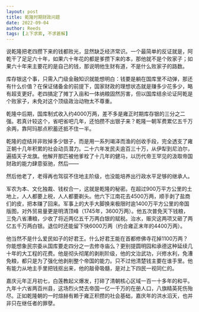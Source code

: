 ```yaml
---
layout: post
title: 乾隆时期财政问题
date: 2022-09-04
author: Reeds
tags: [上下求索, 不求甚解]
---
```


说乾隆把老四攒下来的钱都败光，显然缺乏经济常识。一个最简单的反证就是，阿乾干了足足六十年，如果六十年花的都是爹攒下来的本，那他就不是个败家子；如果六十年来主要花的是自己的钱，那说明他生财有道，不是什么败家子的路数。

库存银这个事，只需入门级金融知识就能想明白：钱要是躺在国库里不动弹，那还有什么价值？在保证储备金的前提下，国家财政的理想状态就是赚多少花多少，略有超支更好。老四搞定了摊丁入亩和一体纳粮固然厉害，但以国库结余论证阿乾是个败家子，未免对这个顶级政治动物太不尊重。

乾隆中后期，国库制式收入约4000万两，差不多是雍正时期库存银的三分之二强。若真计较这个，省吧省吧几年，还怕攒不出银子来？乾隆一朝军费累亿五千万余两，靠阿玛那点积蓄还抵不住一半。

乾隆的症结并非败掉多少银子，而是用一系列竭泽而渔的创收手段，完全透支了雍正朝十几年积累的社会动员潜力。二十六年发民夫逾百三十万，从伊犁到尼泊尔，遍插天子龙旗。他解开那匹被他爹栓了十几年的健马，以历代帝王罕见的汲取帝国财政的能力肆意驱驰，然后——

然后他老了，老得再也驾驭不住地主阶级，也没能培养出行政水平足够的继承人。

军农为本、文化独裁、钱权合一，这就是乾隆的秘密。在超过900万平方公里的土地上，人人都要上税，人人都要剃头。他六下江南花去4500万两，顺手剥了盐商们的皮，把本赚了回来。军事上的大手大脚换来极限时逾1400万平方公里的帝国版图，对外贸易量更是明清顶峰（1745年，3600万两）。他五次普免天下钱粮，三免八省漕粮，少收了将近两亿五千万两白银的赋税。治水，赈灾这两项又砸了两亿五千万两白银。退位时还能留下快6000万两（约合雍正末年的4400万两）。

他当然不是什么爱民如子的好君王。什么好君王能在首都修佛寺花掉1100万两？你能想象民宗委从国库要走四分之一去修寺庙么？更别提圆明园和承德这种延续几十年的大工程的花费。他是彻头彻尾的剥削阶级，他的文治武功，兴修水利，免漕免粮，都只是为了强化他剥削整个帝国的能力。只不过他清楚钱主要在谁手里。他有能力从地主手里把钱抠出来，他的敲骨吸髓，是对上下四民一视同仁的。

嘉庆元年正月初七，白莲教起义爆发，打碎了清朝核心区域一百一十多年的和平。九年十六省两百州县，这场烈火焚去帝国一亿一千万的在册人口，八旗精英死伤殆尽。正如乾隆朝的一时煊赫有赖于雍正积攒的社会基础，嘉庆年的洪水滔天，也并非只在继任者的罪孽。